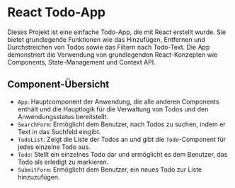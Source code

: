 # React Todo-App

Dieses Projekt ist eine einfache Todo-App, die mit React erstellt wurde. Sie bietet grundlegende Funktionen wie das Hinzufügen, Entfernen und Durchstreichen von Todos sowie das Filtern nach Todo-Text. Die App demonstriert die Verwendung von grundlegenden React-Konzepten wie Components, State-Management und Context API.

## Component-Übersicht

- `App`: Hauptcomponent der Anwendung, die alle anderen Components enthält und die Hauptlogik für die Verwaltung von Todos und den Anwendungsstatus bereitstellt.
- `SearchForm`: Ermöglicht dem Benutzer, nach Todos zu suchen, indem er Text in das Suchfeld eingibt.
- `TodoList`: Zeigt die Liste der Todos an und gibt die `Todo`-Component für jedes einzelne Todo aus.
- `Todo`: Stellt ein einzelnes Todo dar und ermöglicht es dem Benutzer, das Todo als erledigt zu markieren.
- `SubmitForm`: Ermöglicht dem Benutzer, ein neues Todo zur Liste hinzuzufügen.
